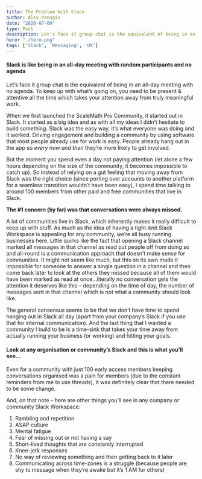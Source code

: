 ```yaml
---
title: The Problem With Slack
author: Alex Panagis
date: "2020-07-09"
type: Post
description: Let's face it group chat is the equivalent of being in an all-day meeting with no agenda. To keep up with what's going on, you need to be present & attentive all the time which takes your attention away from truly meaningful work. 
hero: "./hero.png"
tags: ['Slack', 'Messaging', 'UX']
---
```


#### Slack is like being in an all-day meeting with random participants and no agenda

Let’s face it group chat is the equivalent of being in an all-day meeting with no agenda. To keep up with what’s going on, you need to be present & attentive all the time which takes your attention away from truly meaningful work.

When we first launched the ScaleMath Pro Community, it started out in Slack. It started as a big idea and as with all my ideas I didn’t hesitate to build something. Slack was the easy way, it’s what everyone was doing and it worked. Driving engagement and building a community by using software that most people already use for work is easy. People already hang out in the app so *every now and then* they’re more likely to get involved.

But the moment you spend even a day not paying attention (let alone a few hours depending on the size of the community, it becomes impossible to catch up). So instead of relying on a gut feeling that moving away from Slack was the right choice (since porting over accounts to another platform for a seamless transition wouldn’t have been easy), I spend time talking to around 100 members from other paid and free communities that live in Slack.

**The #1 concern (by far) was that conversations were always missed.**

A lot of communities live in Slack, which inherently makes it really difficult to keep up with stuff. As much as the idea of having a tight-knit Slack Workspace is appealing for any community, we’re all busy running businesses here. Little quirks like the fact that opening a Slack channel marked all messages in that channel as read put people off from doing so and all-round is a communication approach that doesn’t make sense for communities. It might not seem like much, but this on its own made it impossible for someone to answer a single question in a channel and then come back later to look at the others they missed because all of them would have been marked as read at once…literally no conversation gets the attention it deserves like this – depending on the time of day, the number of messages sent in that channel which is not what a community should look like.

The general consensus seems to be that we don’t have time to spend hanging out in Slack all day (apart from your company’s Slack if you use that for internal communication). And the last thing that I wanted a community I build to be is a time-sink that takes your time away from actually running your business (or working) and hitting your goals.

#### **Look at any organisation or community’s Slack and this is what you’ll see…**

Even for a community with just 100 early access members keeping conversations organised was a pain for members (due to the constant reminders from me to use threads), it was definitely clear that there needed to be some change.

And, on that note – here are other things you’ll see in any company or community Slack Workspace:

1. Rambling and repetition
2. ASAP culture
3. Mental fatigue
4. Fear of missing out or not having a say
5. Short-lived thoughts that are constantly interrupted
6. Knee-jerk responses
7. No way of reviewing something and then getting back to it later
8. Communicating across time-zones is a struggle (because people are shy to message when they’re awake but it’s 1 AM for others)
